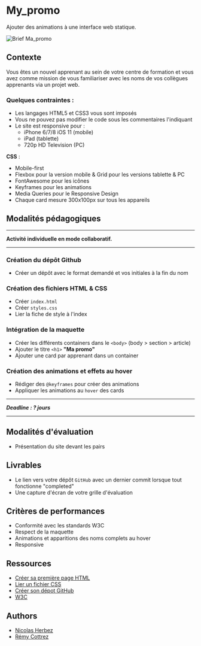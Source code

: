 # My_promo

Ajouter des animations à une interface web statique.

![Brief Ma_promo](./brief_about_me.jpg)


## Contexte

Vous êtes un nouvel apprenant au sein de votre centre de formation et vous avez comme mission de vous familiariser avec les noms de vos collègues apprenants via un projet web.

### Quelques contraintes :
- Les langages HTML5 et CSS3 vous sont imposés
- Vous ne pouvez pas modifier le code sous les commentaires l'indiquant
- Le site est responsive pour :
  - iPhone 6/7/8 iOS 11 (mobile)
  - iPad (tablette)
  - 720p HD Television (PC)

**CSS** :
- Mobile-first
- Flexbox pour la version mobile & Grid pour les versions tablette & PC
- FontAwesome pour les icônes
- Keyframes pour les animations
- Media Queries pour le Responsive Design
- Chaque card mesure 300x100px sur tous les appareils

## Modalités pédagogiques

---

**Activité individuelle en mode collaboratif.**

---

### Création du dépôt Github

- Créer un dépôt avec le format demandé et vos initiales à la fin du nom


### Création des fichiers HTML & CSS

- Créer `index.html`
- Créer `styles.css`
- Lier la fiche de style à l'index


### Intégration de la maquette

- Créer les différents containers dans le `<body>` (body > section > article)
- Ajouter le titre `<h1>` **"Ma promo"**
- Ajouter une card par apprenant dans un container


### Création des animations et effets au hover

- Rédiger des `@keyframes` pour créer des animations
- Appliquer les animations au `hover` des cards

---
 
***Deadline : ? jours***

---

## Modalités d'évaluation

- Présentation du site devant les pairs


## Livrables

- Le lien vers votre dépôt `GitHub` avec un dernier commit lorsque tout fonctionne "completed"
- Une capture d'écran de votre grille d'évaluation

## Critères de performances

- Conformité avec les standards W3C
- Respect de la maquette
- Animations et apparitions des noms complets au hover
- Responsive


## Ressources

- [Créer sa première page HTML](https://www.codeur.com/tuto/html/comment-creer-page-html/#creer_son_premier_fichier_html)
- [Lier un fichier CSS](https://developer.mozilla.org/fr/docs/Learn/CSS/First_steps/Getting_started)
- [Créer son dépot GitHub](https://docs.github.com/fr/repositories/creating-and-managing-repositories/quickstart-for-repositories)
- [W3C](https://validator.w3.org/)


## Authors

- [Nicolas Herbez](https://github.com/nicolas-herbez)
- [Rémy Cottrez](https://github.com/RemyCTRZ)
